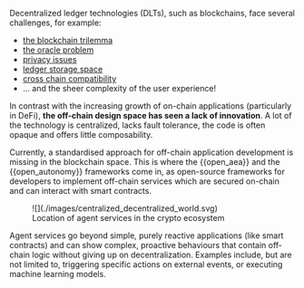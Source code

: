 Decentralized ledger technologies (DLTs), such as blockchains, face several challenges, for example:

* [the blockchain trilemma](https://www.ledger.com/academy/what-is-the-blockchain-trilemma)
* [the oracle problem](https://encyclopedia.pub/entry/2959)
* [privacy issues](https://en.wikipedia.org/wiki/Privacy_and_blockchain)
* [ledger storage space](https://cointelegraph.com/news/how-can-blockchain-improve-data-storage)
* [cross chain compatibility](https://101blockchains.com/blockchain-interoperability/)
* ... and the sheer complexity of the user experience!

In contrast with the increasing growth of on-chain applications (particularly in DeFi), **the off-chain design space has seen a lack of innovation**. A lot of the technology is centralized, lacks fault tolerance, the code is often opaque and offers little composability.


Currently, a standardised approach for off-chain application development is missing in the blockchain space. This is where the {{open_aea}} and the {{open_autonomy}} frameworks come in, as open-source frameworks for developers to implement off-chain services which are secured on-chain and can interact with smart contracts.


<figure markdown>
![](./images/centralized_decentralized_world.svg)
<figcaption>Location of agent services in the crypto ecosystem</figcaption>
</figure>


Agent services go beyond simple, purely
reactive applications (like smart contracts) and can show complex, proactive behaviours that contain off-chain logic without giving up on decentralization. Examples include, but are not limited to, triggering specific actions on external events, or executing machine learning models.
